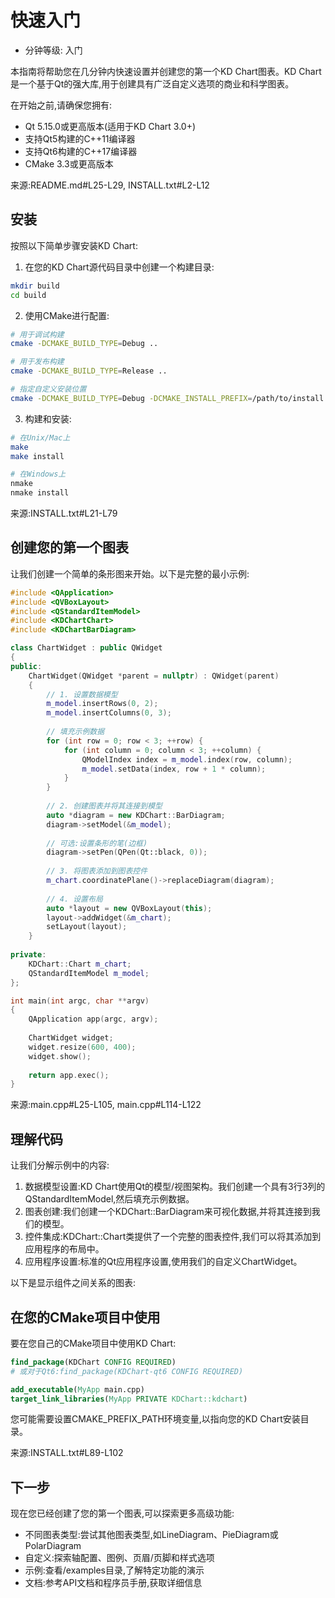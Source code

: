 # 快速入门

- 分钟等级: 入门

本指南将帮助您在几分钟内快速设置并创建您的第一个KD Chart图表。KD Chart是一个基于Qt的强大库,用于创建具有广泛自定义选项的商业和科学图表。

在开始之前,请确保您拥有:

* Qt 5.15.0或更高版本(适用于KD Chart 3.0+)
* 支持Qt5构建的C++11编译器
* 支持Qt6构建的C++17编译器
* CMake 3.3或更高版本

来源:README.md#L25-L29, INSTALL.txt#L2-L12

## 安装

按照以下简单步骤安装KD Chart:

1. 在您的KD Chart源代码目录中创建一个构建目录:

```bash
mkdir build
cd build
```

2. 使用CMake进行配置:

```bash
# 用于调试构建
cmake -DCMAKE_BUILD_TYPE=Debug ..

# 用于发布构建
cmake -DCMAKE_BUILD_TYPE=Release ..

# 指定自定义安装位置
cmake -DCMAKE_BUILD_TYPE=Debug -DCMAKE_INSTALL_PREFIX=/path/to/install ..
```

3. 构建和安装:

```bash
# 在Unix/Mac上
make
make install

# 在Windows上
nmake
nmake install
```

来源:INSTALL.txt#L21-L79

## 创建您的第一个图表

让我们创建一个简单的条形图来开始。以下是完整的最小示例:

```cpp
#include <QApplication>
#include <QVBoxLayout>
#include <QStandardItemModel>
#include <KDChartChart>
#include <KDChartBarDiagram>

class ChartWidget : public QWidget
{
public:
    ChartWidget(QWidget *parent = nullptr) : QWidget(parent)
    {
        // 1. 设置数据模型
        m_model.insertRows(0, 2);
        m_model.insertColumns(0, 3);
        
        // 填充示例数据
        for (int row = 0; row < 3; ++row) {
            for (int column = 0; column < 3; ++column) {
                QModelIndex index = m_model.index(row, column);
                m_model.setData(index, row + 1 * column);
            }
        }
        
        // 2. 创建图表并将其连接到模型
        auto *diagram = new KDChart::BarDiagram;
        diagram->setModel(&m_model);
        
        // 可选:设置条形的笔(边框)
        diagram->setPen(QPen(Qt::black, 0));
        
        // 3. 将图表添加到图表控件
        m_chart.coordinatePlane()->replaceDiagram(diagram);
        
        // 4. 设置布局
        auto *layout = new QVBoxLayout(this);
        layout->addWidget(&m_chart);
        setLayout(layout);
    }
    
private:
    KDChart::Chart m_chart;
    QStandardItemModel m_model;
};

int main(int argc, char **argv)
{
    QApplication app(argc, argv);
    
    ChartWidget widget;
    widget.resize(600, 400);
    widget.show();
    
    return app.exec();
}
```

来源:main.cpp#L25-L105, main.cpp#L114-L122

## 理解代码

让我们分解示例中的内容:

1. 数据模型设置:KD Chart使用Qt的模型/视图架构。我们创建一个具有3行3列的QStandardItemModel,然后填充示例数据。
2. 图表创建:我们创建一个KDChart::BarDiagram来可视化数据,并将其连接到我们的模型。
3. 控件集成:KDChart::Chart类提供了一个完整的图表控件,我们可以将其添加到应用程序的布局中。
4. 应用程序设置:标准的Qt应用程序设置,使用我们的自定义ChartWidget。

以下是显示组件之间关系的图表:

## 在您的CMake项目中使用

要在您自己的CMake项目中使用KD Chart:

```cmake
find_package(KDChart CONFIG REQUIRED)
# 或对于Qt6:find_package(KDChart-qt6 CONFIG REQUIRED)

add_executable(MyApp main.cpp)
target_link_libraries(MyApp PRIVATE KDChart::kdchart)
```

您可能需要设置CMAKE_PREFIX_PATH环境变量,以指向您的KD Chart安装目录。

来源:INSTALL.txt#L89-L102

## 下一步

现在您已经创建了您的第一个图表,可以探索更多高级功能:

* 不同图表类型:尝试其他图表类型,如LineDiagram、PieDiagram或PolarDiagram
* 自定义:探索轴配置、图例、页眉/页脚和样式选项
* 示例:查看/examples目录,了解特定功能的演示
* 文档:参考API文档和程序员手册,获取详细信息